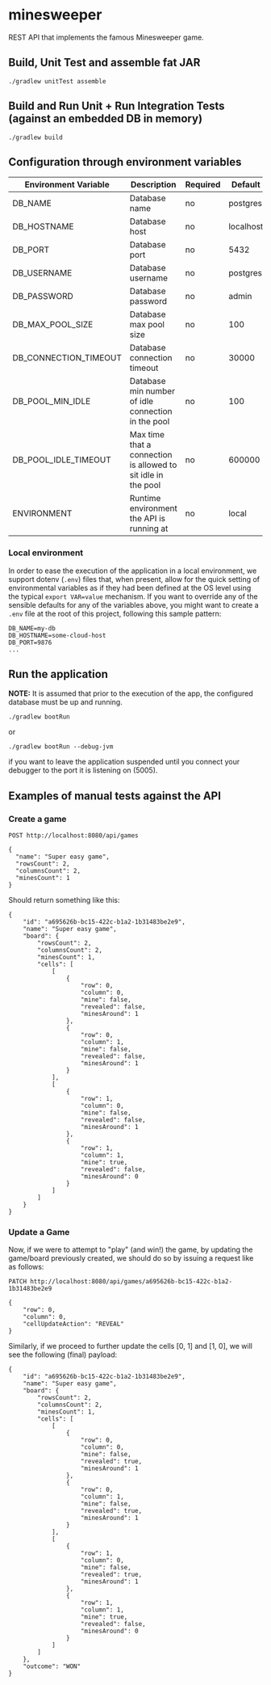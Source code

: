 # minesweeper
REST API that implements the famous Minesweeper game.

## Build, Unit Test and assemble fat JAR
```
./gradlew unitTest assemble
```

## Build and Run Unit + Run Integration Tests (against an embedded DB in memory)
```
./gradlew build
```

## Configuration through environment variables
| Environment Variable  | Description                                                    | Required | Default   |
|-----------------------|----------------------------------------------------------------|----------|-----------|
| DB_NAME               | Database name                                                  | no       | postgres  |
| DB_HOSTNAME           | Database host                                                  | no       | localhost |
| DB_PORT               | Database port                                                  | no       | 5432      |
| DB_USERNAME           | Database username                                              | no       | postgres  |
| DB_PASSWORD           | Database password                                              | no       | admin     |
| DB_MAX_POOL_SIZE      | Database max pool size                                         | no       | 100       |
| DB_CONNECTION_TIMEOUT | Database connection timeout                                    | no       | 30000     |
| DB_POOL_MIN_IDLE      | Database min number of idle connection in the pool             | no       | 100       |
| DB_POOL_IDLE_TIMEOUT  | Max time that a connection is allowed to sit idle in the pool  | no       | 600000    |
| ENVIRONMENT           | Runtime environment the API is running at                      | no       | local     | 

### Local environment
In order to ease the execution of the application in a local environment, we support dotenv (`.env`) files that, when
present, allow for the quick setting of environmental variables as if they had been defined at the OS level using
the typical `export VAR=value` mechanism. If you want to override any of the sensible defaults for any of the variables
above, you might want to create a `.env` file at the root of this project, following this sample pattern:

```
DB_NAME=my-db
DB_HOSTNAME=some-cloud-host
DB_PORT=9876
...
```

## Run the application
**NOTE:** It is assumed that prior to the execution of the app, the configured database must be up and running.

```
./gradlew bootRun
```
or
```
./gradlew bootRun --debug-jvm
```
if you want to leave the application suspended until you connect your debugger to the port it is listening on (5005).

## Examples of manual tests against the API

### Create a game

`POST http://localhost:8080/api/games`

```
{
  "name": "Super easy game",
  "rowsCount": 2,
  "columnsCount": 2,
  "minesCount": 1
}
```

Should return something like this:

```
{
    "id": "a695626b-bc15-422c-b1a2-1b31483be2e9",
    "name": "Super easy game",
    "board": {
        "rowsCount": 2,
        "columnsCount": 2,
        "minesCount": 1,
        "cells": [
            [
                {
                    "row": 0,
                    "column": 0,
                    "mine": false,
                    "revealed": false,
                    "minesAround": 1
                },
                {
                    "row": 0,
                    "column": 1,
                    "mine": false,
                    "revealed": false,
                    "minesAround": 1
                }
            ],
            [
                {
                    "row": 1,
                    "column": 0,
                    "mine": false,
                    "revealed": false,
                    "minesAround": 1
                },
                {
                    "row": 1,
                    "column": 1,
                    "mine": true,
                    "revealed": false,
                    "minesAround": 0
                }
            ]
        ]
    }
}
```

### Update a Game

Now, if we were to attempt to "play" (and win!) the game, by updating the game/board previously created, we should do so
by issuing a request like as follows:

`PATCH http://localhost:8080/api/games/a695626b-bc15-422c-b1a2-1b31483be2e9`

```
{
    "row": 0,
    "column": 0,
    "cellUpdateAction": "REVEAL"
}
```
Similarly, if we proceed to further update the cells \[0, 1\] and \[1, 0\], we will see the following (final) payload:

```
{
    "id": "a695626b-bc15-422c-b1a2-1b31483be2e9",
    "name": "Super easy game",
    "board": {
        "rowsCount": 2,
        "columnsCount": 2,
        "minesCount": 1,
        "cells": [
            [
                {
                    "row": 0,
                    "column": 0,
                    "mine": false,
                    "revealed": true,
                    "minesAround": 1
                },
                {
                    "row": 0,
                    "column": 1,
                    "mine": false,
                    "revealed": true,
                    "minesAround": 1
                }
            ],
            [
                {
                    "row": 1,
                    "column": 0,
                    "mine": false,
                    "revealed": true,
                    "minesAround": 1
                },
                {
                    "row": 1,
                    "column": 1,
                    "mine": true,
                    "revealed": false,
                    "minesAround": 0
                }
            ]
        ]
    },
    "outcome": "WON"
}
```
